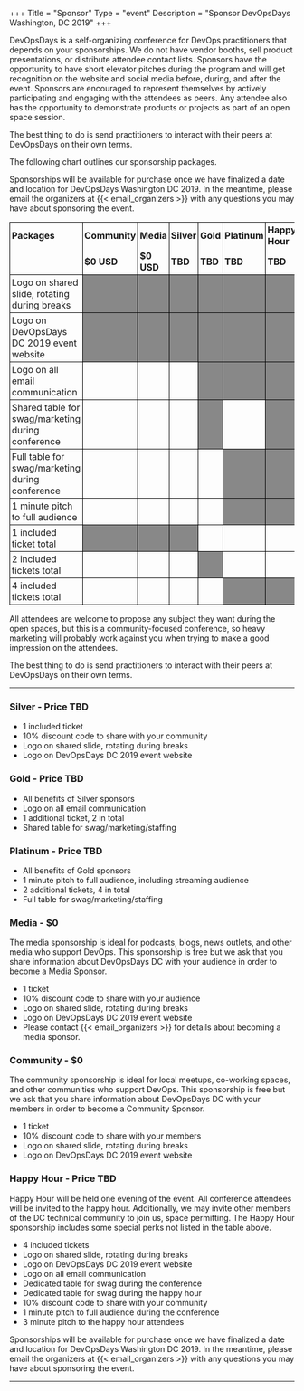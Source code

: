 +++
Title = "Sponsor"
Type = "event"
Description = "Sponsor DevOpsDays Washington, DC 2019"
+++

DevOpsDays is a self-organizing conference for DevOps practitioners that depends
on your sponsorships. We do not have vendor booths, sell product presentations,
or distribute attendee contact lists. Sponsors have the opportunity to have 
short elevator pitches during the program and will get recognition on the
website and social media before, during, and after the event. Sponsors are
encouraged to represent themselves by actively participating and engaging with
the attendees as peers. Any attendee also has the opportunity to demonstrate 
products or projects as part of an open space session.

The best thing to do is send practitioners to interact with their peers at
DevOpsDays on their own terms.

The following chart outlines our sponsorship packages.  

Sponsorships will be available for purchase once we have finalized a date and
location for DevOpsDays Washington DC 2019.  In the meantime, please email the 
organizers at {{< email_organizers >}} with any questions you may have about 
sponsoring the event.

<style>
  table.sponsorship            { border-collapse: collapse; }
  table.sponsorship td         { text-align: left; border: 1px solid #000; padding: 3px; }
  table.sponsorship tr.hed1 td { border-bottom: 0px; }
  table.sponsorship tr.hed2 td { border-top: 0px; }
  table.sponsorship td.yes     { background-color: #888; }
</style>
<table class="sponsorship">
  <tbody>
  <tr class="hed1">
    <td><strong>Packages</strong></td>
    <td><strong>Community</strong></td>
    <td><strong>Media</strong></td>
    <td><strong>Silver</strong></td>
    <td><strong>Gold</strong></td>
    <td><strong>Platinum</strong></td>
    <td><strong>Happy Hour</strong></td>
  </tr>
  <tr class="hed2">
    <td></td>
    <td><strong>$0 USD</strong></td>
    <td><strong>$0 USD</strong></td>
    <td><strong>TBD</strong></td>
    <td><strong>TBD</strong></td>
    <td><strong>TBD</strong></td>
    <td><strong>TBD</strong></td>
  </tr>
  <tr>
    <td>Logo on shared slide, rotating during breaks</td>
    <td class="yes"> </td>
    <td class="yes"> </td>
    <td class="yes"> </td>
    <td class="yes"> </td>
    <td class="yes"> </td>
    <td class="yes"> </td>
  </tr>
  <tr>
    <td>Logo on DevOpsDays DC 2019 event website</td>
    <td class="yes"> </td>
    <td class="yes"> </td>
    <td class="yes"> </td>
    <td class="yes"> </td>
    <td class="yes"> </td>
    <td class="yes"> </td>
  </tr>
  <tr>
    <td>Logo on all email communication</td>
    <td class="no"> </td>
    <td class="no"> </td>
    <td class="no"> </td>
    <td class="yes"> </td>
    <td class="yes"> </td>
    <td class="yes"> </td>
  </tr>
  <tr>
    <td>Shared table for swag/marketing during conference</td>
    <td class="no"> </td>
    <td class="no"> </td>
    <td class="no"> </td>
    <td class="yes"> </td>
    <td class="no"> </td>
    <td class="yes"> </td>
  </tr>
    <td>Full table for swag/marketing during conference</td>
    <td class="no"> </td>
    <td class="no"> </td>
    <td class="no"> </td>
    <td class="no"> </td>
    <td class="yes"> </td>
    <td class="yes"> </td>
  </tr>
  <tr>
    <td>1 minute pitch to full audience</td>
    <td class="no"> </td>
    <td class="no"> </td>
    <td class="no"> </td>
    <td class="no"> </td>
    <td class="yes"> </td>
    <td class="yes"> </td>
  </tr>
  <tr>
  <tr>
    <td>1 included ticket total</td>
    <td class="yes"> </td>
    <td class="yes"> </td>
    <td class="yes"> </td>
    <td class="no"> </td>
    <td class="no"> </td>
    <td class="no"> </td>
  </tr>
  <tr>
    <td>2 included tickets total</td>
    <td class="no"> </td>
    <td class="no"> </td>
    <td class="no"> </td>
    <td class="yes"> </td>
    <td class="no"> </td>
    <td class="no"> </td>
  </tr>
  <tr>
    <td>4 included tickets total</td>
    <td class="no"> </td>
    <td class="no"> </td>
    <td class="no"> </td>
    <td class="no"> </td>
    <td class="yes"> </td>
    <td class="yes"> </td>
  </tr>
  </tbody>
</table>

<p>
  All attendees are welcome to propose any subject they want during the open
  spaces, but this is a community-focused conference, so heavy marketing will
  probably work against you when trying to make a good impression on the
  attendees.
<p>
  The best thing to do is send practitioners to interact with their peers at
  DevOpsDays on their own terms.
<p>

<hr/>

### Silver - Price TBD

* 1 included ticket
* 10% discount code to share with your community
* Logo on shared slide, rotating during breaks
* Logo on DevOpsDays DC 2019 event website

### Gold - Price TBD

* All benefits of Silver sponsors
* Logo on all email communication
* 1 additional ticket, 2 in total
* Shared table for swag/marketing/staffing

### Platinum - Price TBD

* All benefits of Gold sponsors
* 1 minute pitch to full audience, including streaming audience
* 2 additional tickets, 4 in total
* Full table for swag/marketing/staffing

### Media - $0

The media sponsorship is ideal for podcasts, blogs, news outlets, and other
media who support DevOps.  This sponsorship is free but we ask that you share
information about DevOpsDays DC with your audience in order to become a Media
Sponsor.

* 1 ticket
* 10% discount code to share with your audience
* Logo on shared slide, rotating during breaks
* Logo on DevOpsDays DC 2019 event website
* Please contact {{< email_organizers >}} for details about becoming a media
sponsor.

### Community - $0

The community sponsorship is ideal for local meetups, co-working spaces, and
other communities who support DevOps.  This sponsorship is free but we ask that
you share information about DevOpsDays DC with your members in order to
become a Community Sponsor.

* 1 ticket
* 10% discount code to share with your members
* Logo on shared slide, rotating during breaks
* Logo on DevOpsDays DC 2019 event website

### Happy Hour - Price TBD

Happy Hour will be held one evening of the event.  All conference attendees will
be invited to the happy hour.  Additionally, we may invite other members of the 
DC technical community to join us, space permitting.  The Happy Hour 
sponsorship includes some special perks not listed in the table above.  

* 4 included tickets
* Logo on shared slide, rotating during breaks
* Logo on DevOpsDays DC 2019 event website
* Logo on all email communication
* Dedicated table for swag during the conference
* Dedicated table for swag during the happy hour
* 10% discount code to share with your community
* 1 minute pitch to full audience during the conference
* 3 minute pitch to the happy hour attendees

Sponsorships will be available for purchase once we have finalized a date and
location for DevOpsDays Washington DC 2019.  In the meantime, please email the 
organizers at {{< email_organizers >}} with any questions you may have about 
sponsoring the event.

<hr/>
